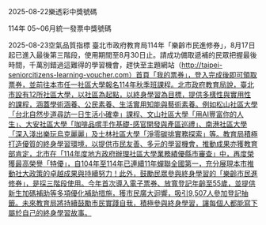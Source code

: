 
2025-08-22樂透彩中獎號碼

                                
114年 05~06月統一發票中獎號碼
                             
2025-08-23空氣品質指標
                              臺北市政府教育局114年「樂齡市民進修券」，8月17日起已進入最後第三階段，使用期間至8月30日止。請成功備取遞補的民眾把握最後時間，千萬別錯過這難得的學習機會，趕快至主題網站（http://taipei-seniorcitizens-learning-voucher.com）首頁「我的票券」，登入完成後即可領取票券，並前往本市任一社區大學報名114年秋季班課程。北市政府教育局說，臺北市設有12所社區大學，以社區為起點，以終身學習為目標，提供多樣性與實用性的課程，涵蓋學術涵養、公民素養、生活實用知能與藝術素養。例如松山社區大學「台北自然步道尋訪一日生活小確幸」課程、文山社區大學「用AI豐富你的人生」、大安社區大學「咖啡品嚐手作基礎-感官開發與產區巡禮」、南港社區大學「深入淺出樂玩烏克麗麗」及士林社區大學「淨零碳排實務探索」等。教育局積極打造優質的終身學習環境，以提供市民友善、多元的學習機會，推動成果亦獲教育部肯定，北市在「114年度地方政府辦理社區大學業務績優縣市審查」中，再度榮獲最高榮譽「特優」，自104年至114年已連續11年蟬聯全國第一，充分展現本市推動社大政策的卓越成果與持續努力！此外，鼓勵民眾參與終身學習的「樂齡市民進修券」，是採三階段使用。今年首次導入電子票券、放寬登記年齡至55歲，並提供新生加碼補助等多項優化補助措施，獲市民廣大迴響，吸引9,507人參加登記抽籤。未來教育局將持續鼓勵市民實踐自我，積極參與終身學習，讓每個人都能寫下屬於自己的終身學習故事。